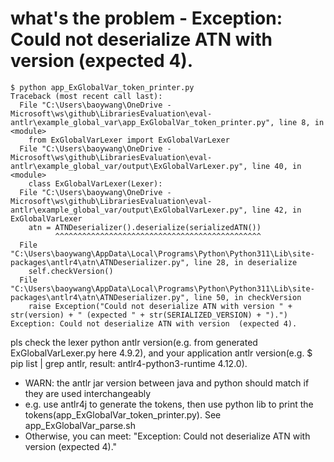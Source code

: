 # what's the problem - Exception: Could not deserialize ATN with version  (expected 4).
```
$ python app_ExGlobalVar_token_printer.py
Traceback (most recent call last):
  File "C:\Users\baoywang\OneDrive - Microsoft\ws\github\LibrariesEvaluation\eval-antlr\example_global_var\app_ExGlobalVar_token_printer.py", line 8, in <module>
    from ExGlobalVarLexer import ExGlobalVarLexer
  File "C:\Users\baoywang\OneDrive - Microsoft\ws\github\LibrariesEvaluation\eval-antlr\example_global_var/output\ExGlobalVarLexer.py", line 40, in <module>
    class ExGlobalVarLexer(Lexer):
  File "C:\Users\baoywang\OneDrive - Microsoft\ws\github\LibrariesEvaluation\eval-antlr\example_global_var/output\ExGlobalVarLexer.py", line 42, in ExGlobalVarLexer
    atn = ATNDeserializer().deserialize(serializedATN())
          ^^^^^^^^^^^^^^^^^^^^^^^^^^^^^^^^^^^^^^^^^^^^^^
  File "C:\Users\baoywang\AppData\Local\Programs\Python\Python311\Lib\site-packages\antlr4\atn\ATNDeserializer.py", line 28, in deserialize
    self.checkVersion()
  File "C:\Users\baoywang\AppData\Local\Programs\Python\Python311\Lib\site-packages\antlr4\atn\ATNDeserializer.py", line 50, in checkVersion
    raise Exception("Could not deserialize ATN with version " + str(version) + " (expected " + str(SERIALIZED_VERSION) + ").")
Exception: Could not deserialize ATN with version  (expected 4).
```
pls check the lexer python antlr version(e.g. from generated ExGlobalVarLexer.py here 4.9.2), and your application antlr version(e.g. $ pip list | grep antlr, result: antlr4-python3-runtime         4.12.0).
- WARN: the antlr jar version between java and python should match if they are used interchangeably
- e.g. use antlr4j to generate the tokens, then use python lib to print the tokens(app_ExGlobalVar_token_printer.py). See app_ExGlobalVar_parse.sh
- Otherwise, you can meet: "Exception: Could not deserialize ATN with version  (expected 4)."